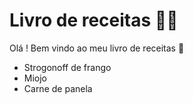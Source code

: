 # Livro de receitas :man_cook:

Olá ! Bem vindo ao meu livro de receitas :wave:

- Strogonoff de frango
- Miojo
- Carne de panela